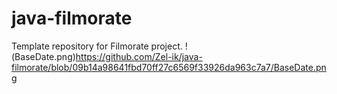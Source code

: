 # java-filmorate
Template repository for Filmorate project.
!(BaseDate.png)https://github.com/Zel-ik/java-filmorate/blob/09b14a98641fbd70ff27c6569f33926da963c7a7/BaseDate.png
